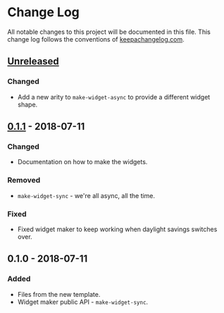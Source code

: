 # Change Log
All notable changes to this project will be documented in this file. This change log follows the conventions of [keepachangelog.com](http://keepachangelog.com/).

## [Unreleased]
### Changed
- Add a new arity to `make-widget-async` to provide a different widget shape.

## [0.1.1] - 2018-07-11
### Changed
- Documentation on how to make the widgets.

### Removed
- `make-widget-sync` - we're all async, all the time.

### Fixed
- Fixed widget maker to keep working when daylight savings switches over.

## 0.1.0 - 2018-07-11
### Added
- Files from the new template.
- Widget maker public API - `make-widget-sync`.

[Unreleased]: https://github.com/your-name/map-to-parquet/compare/0.1.1...HEAD
[0.1.1]: https://github.com/your-name/map-to-parquet/compare/0.1.0...0.1.1
